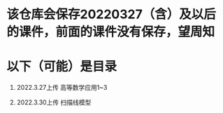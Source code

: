 # 该仓库会保存20220327（含）及以后的课件，前面的课件没有保存，望周知

# 以下（可能）是目录

1. 2022.3.27上传 高等数学应用1~3

2. 2022.3.30上传 扫描线模型
